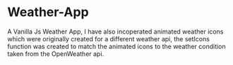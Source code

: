 # Weather-App
A Vanilla Js Weather App, I have also incoperated animated weather icons which were originally created for a different weather api, the setIcons function was created to match the animated icons to the weather condition taken from the OpenWeather api. 
